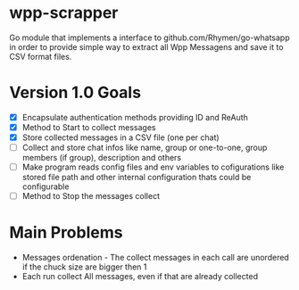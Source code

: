 # wpp-scrapper

Go module that implements a interface to github.com/Rhymen/go-whatsapp in order to provide simple way to extract all Wpp Messagens and save it to CSV format files.

# Version 1.0 Goals
- [x] Encapsulate authentication methods providing ID and ReAuth
- [x] Method to Start to collect messages
- [x] Store collected messages in a CSV file (one per chat)
- [ ] Collect and store chat infos like name, group or one-to-one, group members (if group), description and others
- [ ] Make program reads config files and env variables to cofigurations like stored file path and other internal configuration thats could be configurable
- [ ] Method to Stop the messages collect

# Main Problems
 - Messages ordenation - The collect messages in each call are unordered if the chuck size are bigger then 1
 - Each run collect All messages, even if that are already collected
